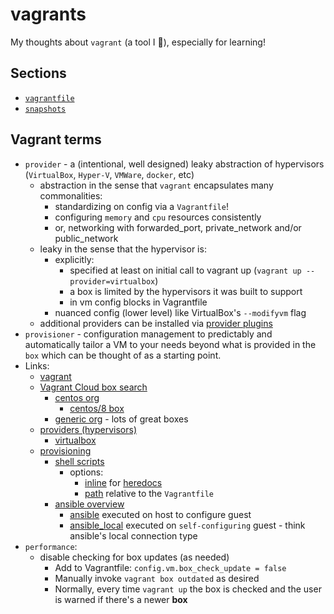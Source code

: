 # vagrants

My thoughts about `vagrant` (a tool I 💖), especially for learning!

## Sections

- [`vagrantfile`](./vagrantfile.md)
- [`snapshots`](./snapshots.md)

## Vagrant terms

- `provider` - a (intentional, well designed) leaky abstraction of hypervisors (`VirtualBox`, `Hyper-V`, `VMWare`, `docker`, etc)
  - abstraction in the sense that `vagrant` encapsulates many commonalities:
    - standardizing on config via a `Vagrantfile`!
    - configuring `memory` and `cpu` resources consistently 
    - or, networking with forwarded_port, private_network and/or public_network
  - leaky in the sense that the hypervisor is:
    - explicitly: 
      - specified at least on initial call to vagrant up (`vagrant up --provider=virtualbox`)
      - a box is limited by the hypervisors it was built to support
      - in vm config blocks in Vagrantfile
    - nuanced config (lower level) like VirtualBox's `--modifyvm` flag
  - additional providers can be installed via [provider plugins](https://www.vagrantup.com/docs/plugins/providers)
- `provisioner` - configuration management to predictably and automatically tailor a VM to your needs beyond what is provided in the `box` which can be thought of as a starting point.
- Links:
  - [vagrant](https://www.vagrantup.com/)
  - [Vagrant Cloud box search](https://app.vagrantup.com/boxes/search)
    - [centos org](https://app.vagrantup.com/centos)
      - [centos/8 box](https://app.vagrantup.com/centos/boxes/8)
    - [generic org](https://app.vagrantup.com/generic) - lots of great boxes
  - [providers (hypervisors)](https://www.vagrantup.com/docs/providers)
    - [virtualbox](https://www.vagrantup.com/docs/providers/virtualbox)
  - [provisioning](https://www.vagrantup.com/docs/provisioning)
    - [shell scripts](https://www.vagrantup.com/docs/provisioning/shell)
      - options:
        - [inline](https://www.vagrantup.com/docs/provisioning/shell#inline) for [heredocs](https://ruby-doc.org/core-2.5.0/doc/syntax/literals_rdoc.html#label-Here+Documents) 
        - [path](https://www.vagrantup.com/docs/provisioning/shell#path) relative to the `Vagrantfile`
    - [ansible overview](https://www.vagrantup.com/docs/provisioning/ansible_intro)
      - [ansible](https://www.vagrantup.com/docs/provisioning/ansible) executed on host to configure guest
      - [ansible_local](https://www.vagrantup.com/docs/provisioning/ansible_local) executed on `self-configuring` guest - think ansible's local connection type
- `performance`: 
  - disable checking for box updates (as needed)
    - Add to Vagrantfile: `config.vm.box_check_update = false`
    - Manually invoke `vagrant box outdated` as desired
    - Normally, every time `vagrant up` the box is checked and the user is warned if there's a newer **box**
